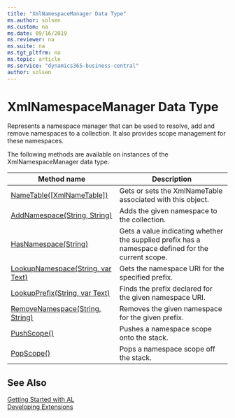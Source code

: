 ```yaml
---
title: "XmlNamespaceManager Data Type"
ms.author: solsen
ms.custom: na
ms.date: 09/16/2019
ms.reviewer: na
ms.suite: na
ms.tgt_pltfrm: na
ms.topic: article
ms.service: "dynamics365-business-central"
author: solsen
---
```

[//]: # (START>DO_NOT_EDIT)
[//]: # (IMPORTANT:Do not edit any of the content between here and the END>DO_NOT_EDIT.)
[//]: # (Any modifications should be made in the .xml files in the ModernDev repo.)
# XmlNamespaceManager Data Type
Represents a namespace manager that can be used to resolve, add and remove namespaces to a collection. It also provides scope management for these namespaces.



The following methods are available on instances of the XmlNamespaceManager data type.

|Method name|Description|
|-----------|-----------|
|[NameTable([XmlNameTable])](xmlnamespacemanager-nametable-method.md)|Gets or sets the XmlNameTable associated with this object.|
|[AddNamespace(String, String)](xmlnamespacemanager-addnamespace-method.md)|Adds the given namespace to the collection.|
|[HasNamespace(String)](xmlnamespacemanager-hasnamespace-method.md)|Gets a value indicating whether the supplied prefix has a namespace defined for the current scope.|
|[LookupNamespace(String, var Text)](xmlnamespacemanager-lookupnamespace-method.md)|Gets the namespace URI for the specified prefix.|
|[LookupPrefix(String, var Text)](xmlnamespacemanager-lookupprefix-method.md)|Finds the prefix declared for the given namespace URI.|
|[RemoveNamespace(String, String)](xmlnamespacemanager-removenamespace-method.md)|Removes the given namespace for the given prefix.|
|[PushScope()](xmlnamespacemanager-pushscope-method.md)|Pushes a namespace scope onto the stack.|
|[PopScope()](xmlnamespacemanager-popscope-method.md)|Pops a namespace scope off the stack.|

[//]: # (IMPORTANT: END>DO_NOT_EDIT)
## See Also
[Getting Started with AL](../../devenv-get-started.md)  
[Developing Extensions](../../devenv-dev-overview.md)  